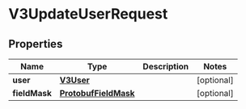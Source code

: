 
# V3UpdateUserRequest

## Properties
Name | Type | Description | Notes
------------ | ------------- | ------------- | -------------
**user** | [**V3User**](V3User.md) |  |  [optional]
**fieldMask** | [**ProtobufFieldMask**](ProtobufFieldMask.md) |  |  [optional]




